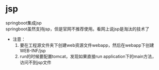 # jsp
springboot集成jsp   
springboot虽然支持jsp，但是官网不推荐使用。看网上说jsp是淘汰的技术了

* 注意：   
   1. 要在工程源文件夹下创建web资源文件webapp，然后在webapp下创建WEB-INF/jsp
   2. run的时候要配置tomcat，发现如果直接run application下的main方法，访问不到jsp文件
